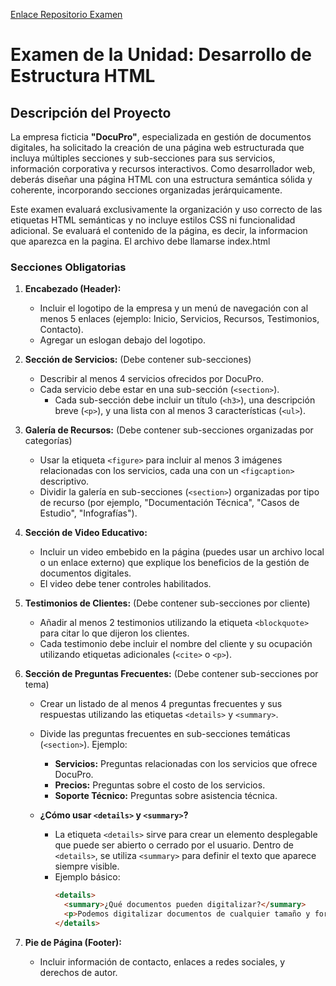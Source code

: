 [Enlace Repositorio Examen](https://classroom.github.com/a/Epsk51nX)


# **Examen de la Unidad: Desarrollo de Estructura HTML**

## **Descripción del Proyecto**

La empresa ficticia **"DocuPro"**, especializada en gestión de documentos digitales, ha solicitado la creación de una página web estructurada que incluya múltiples secciones y sub-secciones para sus servicios, información corporativa y recursos interactivos. Como desarrollador web, deberás diseñar una página HTML con una estructura semántica sólida y coherente, incorporando secciones organizadas jerárquicamente.

Este examen evaluará exclusivamente la organización y uso correcto de las etiquetas HTML semánticas y no incluye estilos CSS ni funcionalidad adicional. Se evaluará el contenido de la página, es decir, la informacion que aparezca en la pagina. El archivo debe llamarse index.html


### **Secciones Obligatorias**

1. **Encabezado (Header):**
   - Incluir el logotipo de la empresa y un menú de navegación con al menos 5 enlaces (ejemplo: Inicio, Servicios, Recursos, Testimonios, Contacto).
   - Agregar un eslogan debajo del logotipo.

2. **Sección de Servicios:** (Debe contener sub-secciones)
   - Describir al menos 4 servicios ofrecidos por DocuPro.
   - Cada servicio debe estar en una sub-sección (`<section>`).
     - Cada sub-sección debe incluir un título (`<h3>`), una descripción breve (`<p>`), y una lista con al menos 3 características (`<ul>`).

3. **Galería de Recursos:** (Debe contener sub-secciones organizadas por categorías)
   - Usar la etiqueta `<figure>` para incluir al menos 3 imágenes relacionadas con los servicios, cada una con un `<figcaption>` descriptivo.
   - Dividir la galería en sub-secciones (`<section>`) organizadas por tipo de recurso (por ejemplo, "Documentación Técnica", "Casos de Estudio", "Infografías").

4. **Sección de Video Educativo:**
   - Incluir un video embebido en la página (puedes usar un archivo local o un enlace externo) que explique los beneficios de la gestión de documentos digitales.
   - El video debe tener controles habilitados.

5. **Testimonios de Clientes:** (Debe contener sub-secciones por cliente)
   - Añadir al menos 2 testimonios utilizando la etiqueta `<blockquote>` para citar lo que dijeron los clientes.
   - Cada testimonio debe incluir el nombre del cliente y su ocupación utilizando etiquetas adicionales (`<cite>` o `<p>`).

6. **Sección de Preguntas Frecuentes:** (Debe contener sub-secciones por tema)
   - Crear un listado de al menos 4 preguntas frecuentes y sus respuestas utilizando las etiquetas `<details>` y `<summary>`.
   - Divide las preguntas frecuentes en sub-secciones temáticas (`<section>`). Ejemplo:
     - **Servicios:** Preguntas relacionadas con los servicios que ofrece DocuPro.
     - **Precios:** Preguntas sobre el costo de los servicios.
     - **Soporte Técnico:** Preguntas sobre asistencia técnica.

   - **¿Cómo usar `<details>` y `<summary>`?**  
      - La etiqueta `<details>` sirve para crear un elemento desplegable que puede ser abierto o cerrado por el usuario. Dentro de `<details>`, se utiliza `<summary>` para definir el texto que aparece siempre visible.  
      - Ejemplo básico:  
        ```html
        <details>
          <summary>¿Qué documentos pueden digitalizar?</summary>
          <p>Podemos digitalizar documentos de cualquier tamaño y formato.</p>
        </details>
        ```

7. **Pie de Página (Footer):**
   - Incluir información de contacto, enlaces a redes sociales, y derechos de autor.



